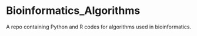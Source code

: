 # Bioinformatics_Algorithms
A repo containing Python and R codes for algorithms used in bioinformatics.
